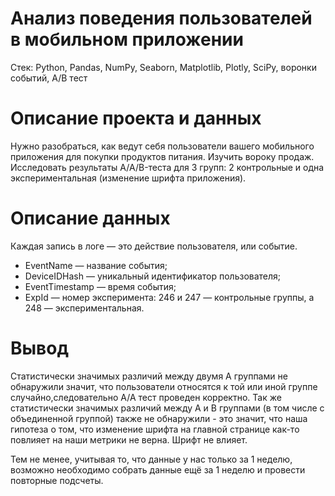 # Анализ поведения пользователей в мобильном приложении
Стек: Python, Pandas, NumPy, Seaborn, Matplotlib, Plotly, SciPy, воронки событий, A/B тест
# Описание проекта и данных
Нужно разобраться, как ведут себя пользователи вашего мобильного приложения для покупки продуктов питания. Изучить вороку продаж. Исследовать результаты A/A/B-теста для 3 групп: 2 контрольные и одна экспериментальная (изменение шрифта приложения).

# Описание данных

Каждая запись в логе — это действие пользователя, или событие.

- EventName — название события;
- DeviceIDHash — уникальный идентификатор пользователя;
- EventTimestamp — время события;
- ExpId — номер эксперимента: 246 и 247 — контрольные группы, а 248 — экспериментальная.

# Вывод
Статистически значимых различий между двумя А группами не обнаружили значит, что пользователи относятся к той или иной группе случайно,следовательно А/А тест проведен корректно. Так же статистически значимых различий между А и В группами (в том числе с объединенной группой) также не обнаружили - это значит, что наша гипотеза о том, что изменение шрифта на главной странице как-то повлияет на наши метрики не верна. Шрифт не влияет.

Тем не менее, учитывая то, что данные у нас только за 1 неделю, возможно необходимо собрать данные ещё за 1 неделю и провести повторные подсчеты.
